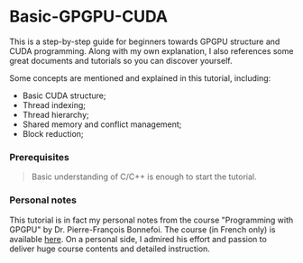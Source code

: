 # Basic-GPGPU-CUDA

This is a step-by-step guide for beginners towards GPGPU structure and CUDA programming. Along with my own explanation, I also references some great documents and tutorials so you can discover yourself.

Some concepts are mentioned and explained in this tutorial, including:

* Basic CUDA structure;
* Thread indexing;
* Thread hierarchy;
* Shared memory and conflict management;
* Block reduction;

### Prerequisites

> Basic understanding of C/C++ is enough to start the tutorial.

### Personal notes

>>
This tutorial is in fact my personal notes from the course "Programming with GPGPU" by Dr. Pierre-François Bonnefoi. The course (in French only) is available [here](https://p-fb.net/master-1/gpgpu.html). On a personal side, I admired his effort and passion to deliver huge course contents and detailed instruction.
